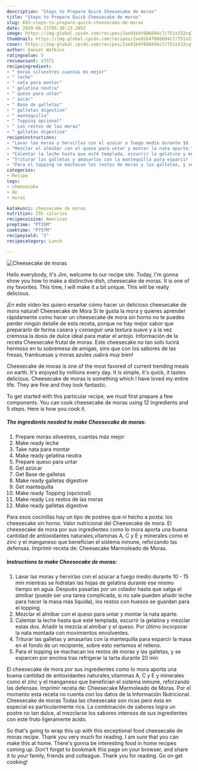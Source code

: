 ```yaml
---
description: "Steps to Prepare Quick Cheesecake de moras"
title: "Steps to Prepare Quick Cheesecake de moras"
slug: 693-steps-to-prepare-quick-cheesecake-de-moras
date: 2020-06-21T05:30:23.205Z
image: https://img-global.cpcdn.com/recipes/2ae91b4f086694c7/751x532cq70/cheesecake-de-moras-foto-principal.jpg
thumbnail: https://img-global.cpcdn.com/recipes/2ae91b4f086694c7/751x532cq70/cheesecake-de-moras-foto-principal.jpg
cover: https://img-global.cpcdn.com/recipes/2ae91b4f086694c7/751x532cq70/cheesecake-de-moras-foto-principal.jpg
author: Daniel Watkins
ratingvalue: 5
reviewcount: 43571
recipeingredient:
- " moras silvestres cuantas ms mejor"
- " leche"
- " nata para montar"
- " gelatina neutra"
- " queso para untar"
- " azcar"
- " Base de galletas"
- " galletas digestive"
- " mantequilla"
- " Topping opcional"
- " Los restos de las moras"
- " galletas digestive"
recipeinstructions:
- "Lavar las moras y hervirlas con el azúcar a fuego medio durante 10 - 15 min mientras se hidratan las hojas de gelatina durante ese mismo tiempo en agua. Después pasarlas por un colador hasta que salga el almíbar (puede ser una tarea complicada, si no sale pueden añadir leche para hacer la masa más líquida), los restos con huesos se guardan para el topping."
- "Mezclar el almíbar con el queso para untar y montar la nata aparte."
- "Calentar la leche hasta que esté templada, escurrir la gelatina y mezclar estas dos. Añadir la mezcla al almíbar y el queso. Por último incorporar la nata montada con movimientos envolventes."
- "Triturar las galletas y amasarlas con la mantequilla para esparcir la masa en el fondo de un recipiente, sobre esto vertemos el relleno."
- "Para el topping se machacan los restos de moras y las galletas, y se esparcen por encima tras refrigerar la tarta durante 20 min"
categories:
- Recipe
tags:
- cheesecake
- de
- moras

katakunci: cheesecake de moras 
nutrition: 255 calories
recipecuisine: American
preptime: "PT35M"
cooktime: "PT57M"
recipeyield: "3"
recipecategory: Lunch

---
```



![Cheesecake de moras](https://img-global.cpcdn.com/recipes/2ae91b4f086694c7/751x532cq70/cheesecake-de-moras-foto-principal.jpg)

Hello everybody, it's Jim, welcome to our recipe site. Today, I'm gonna show you how to make a distinctive dish, cheesecake de moras. It is one of my favorites. This time, I will make it a bit unique. This will be really delicious.

¡En este video les quiero enseñar cómo hacer un delicioso cheesecake de mora natural! Cheesecake de Mora Si te gusta la mora y quieres aprender rápidamente como hacer un cheesecake de mora sin horno no te puedes perder ningún detalle de esta receta, porque no hay mejor sabor que prepararlo de forma casera y conseguir una textura suave y a la vez cremosa la dosis de dulce ideal para matar el antojo. Información de la receta Cheesecake frutal de moras. Este cheesecake no tan solo lucirá hermoso en tu sobremesa de amigas, sino que con los sabores de las fresas, frambuesas y moras azules ¡sabrá muy bien!

Cheesecake de moras is one of the most favored of current trending meals on earth. It's enjoyed by millions every day. It is simple, it's quick, it tastes delicious. Cheesecake de moras is something which I have loved my entire life. They are fine and they look fantastic.


To get started with this particular recipe, we must first prepare a few components. You can cook cheesecake de moras using 12 ingredients and 5 steps. Here is how you cook it.

<!--inarticleads1-->

##### The ingredients needed to make Cheesecake de moras:

1. Prepare  moras silvestres, cuantas más mejor
1. Make ready  leche
1. Take  nata para montar
1. Make ready  gelatina neutra
1. Prepare  queso para untar
1. Get  azúcar
1. Get  Base de galletas
1. Make ready  galletas digestive
1. Get  mantequilla
1. Make ready  Topping (opcional)
1. Make ready  Los restos de las moras
1. Make ready  galletas digestive


Para esos cocinillas hay un tipo de postres que ni hecho a posta: los cheesecake sin horno. Valor nutricional del Cheesecake de mora. El cheesecake de mora por sus ingredientes como lo mora aporta una buena cantidad de antioxidantes naturales,vitaminas A, C y E y minerales como el zinc y el manganeso que benefician el sistema inmune, reforzando las defensas. Imprimir receta de: Cheesecake Marmoleado de Moras. 

<!--inarticleads2-->

##### Instructions to make Cheesecake de moras:

1. Lavar las moras y hervirlas con el azúcar a fuego medio durante 10 - 15 min mientras se hidratan las hojas de gelatina durante ese mismo tiempo en agua. Después pasarlas por un colador hasta que salga el almíbar (puede ser una tarea complicada, si no sale pueden añadir leche para hacer la masa más líquida), los restos con huesos se guardan para el topping.
1. Mezclar el almíbar con el queso para untar y montar la nata aparte.
1. Calentar la leche hasta que esté templada, escurrir la gelatina y mezclar estas dos. Añadir la mezcla al almíbar y el queso. Por último incorporar la nata montada con movimientos envolventes.
1. Triturar las galletas y amasarlas con la mantequilla para esparcir la masa en el fondo de un recipiente, sobre esto vertemos el relleno.
1. Para el topping se machacan los restos de moras y las galletas, y se esparcen por encima tras refrigerar la tarta durante 20 min


El cheesecake de mora por sus ingredientes como lo mora aporta una buena cantidad de antioxidantes naturales,vitaminas A, C y E y minerales como el zinc y el manganeso que benefician el sistema inmune, reforzando las defensas. Imprimir receta de: Cheesecake Marmoleado de Moras. Por el momento esta receta no cuenta con los datos de la Información Nutricional. Cheesecake de moras Todas las cheesecake son ricas pero ésta en especial es particularmente rica. La combinación de sabores logra un postre no tan dulce, al mezclarse los sabores intensos de sus ingredientes con este fruto ligeramente ácido. 

So that's going to wrap this up with this exceptional food cheesecake de moras recipe. Thank you very much for reading. I am sure that you can make this at home. There's gonna be interesting food in home recipes coming up. Don't forget to bookmark this page on your browser, and share it to your family, friends and colleague. Thank you for reading. Go on get cooking!
